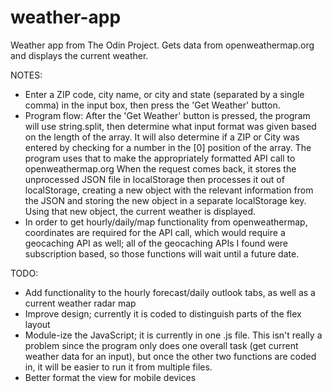 # weather-app

Weather app from The Odin Project. Gets data from openweathermap.org and displays the current weather.

NOTES: 
 - Enter a ZIP code, city name, or city and state (separated by a single comma) in the input box, then press the 'Get Weather' button.
 - Program flow: 
	After the 'Get Weather' button is pressed, the program will use string.split, then determine what input format was given based on the length of the array. It will also determine if a ZIP or City was entered by checking for a number in the [0] position of the array.
	The program uses that to make the appropriately formatted API call to openweathermap.org
	When the request comes back, it stores the unprocessed JSON file in localStorage then processes it out of localStorage, creating a new object with the relevant information from the JSON and storing the new object in a separate localStorage key.
	Using that new object, the current weather is displayed.
 - In order to get hourly/daily/map functionality from openweathermap, coordinates are required for the API call, which would require a geocaching API as well; all of the geocaching APIs I found were subscription based, so those functions will wait until a future date.

TODO:
 - Add functionality to the hourly forecast/daily outlook tabs, as well as a current weather radar map
 - Improve design; currently it is coded to distinguish parts of the flex layout
 - Module-ize the JavaScript; it is currently in one .js file. This isn't really a problem since the program only does one overall task (get current weather data for an input), but once the other two functions are coded in, it will be easier to run it from multiple files.
 - Better format the view for mobile devices
